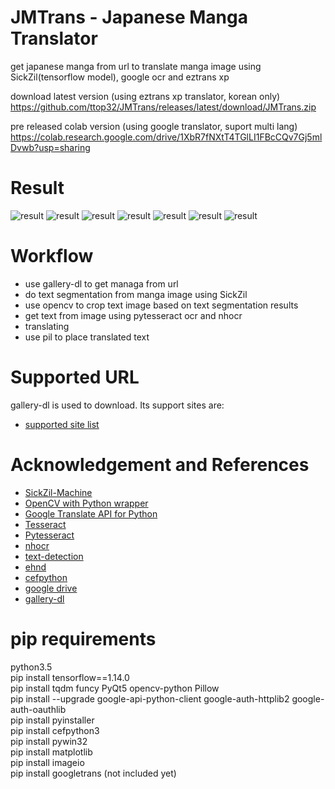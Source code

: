 # JMTrans - Japanese Manga Translator
get japanese manga from url to translate manga image using SickZil(tensorflow model), google ocr and eztrans xp
  
download latest version  (using eztrans xp translator, korean only)  
https://github.com/ttop32/JMTrans/releases/latest/download/JMTrans.zip
  
pre released colab version  (using google translator, suport multi lang)  
https://colab.research.google.com/drive/1XbR7fNXtT4TGlLI1FBcCQv7Gj5mlDvwb?usp=sharing


# Result
![result](doc/result1.png)
![result](doc/result2.png)
![result](doc/result3.png)
![result](doc/result4.png)
![result](doc/result5.png)
![result](doc/result6.png)
![result](doc/result7.png)

# Workflow
- use gallery-dl to get managa from url 
- do text segmentation from manga image using SickZil
- use opencv to crop text image based on text segmentation results
- get text from image using pytesseract ocr and nhocr
- translating
- use pil to place translated text


# Supported URL
gallery-dl is used to download. Its support sites are:
- [supported site list](https://github.com/mikf/gallery-dl/blob/master/docs/supportedsites.rst)

# Acknowledgement and References
- [SickZil-Machine](https://github.com/KUR-creative/SickZil-Machine)
- [OpenCV with Python wrapper](https://pypi.org/project/opencv-python/)
- [Google Translate API for Python](https://pypi.org/project/googletrans/)
- [Tesseract](https://github.com/tesseract-ocr/tesseract)
- [Pytesseract](https://pypi.python.org/pypi/pytesseract)
- [nhocr](https://github.com/fireae/nhocr)
- [text-detection](https://github.com/qzane/text-detection)
- [ehnd](https://github.com/sokcuri/ehnd)
- [cefpython](https://github.com/cztomczak/cefpython)
- [google drive](https://developers.google.com/drive/api/v3/quickstart/python)
- [gallery-dl](https://github.com/mikf/gallery-dl)


# pip requirements 
python3.5  
pip install tensorflow==1.14.0  
pip install tqdm  funcy PyQt5  opencv-python Pillow  
pip install --upgrade google-api-python-client google-auth-httplib2 google-auth-oauthlib  
pip install pyinstaller  
pip install cefpython3  
pip install pywin32  
pip install matplotlib  
pip install imageio  
pip install googletrans   (not included yet)

